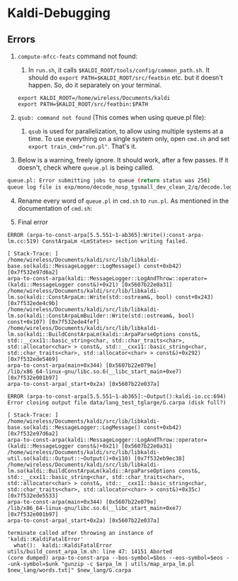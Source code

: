 # Kaldi-Debugging

## Errors

1. `compute-mfcc-feats` command not found: 
    1. In `run.sh`, it calls `$KALDI_ROOT/tools/config/common_path.sh`. It should do `export PATH=$KALDI_ROOT/src/featbin` etc. but it doesn't happen. So, do it separately on your terminal.

	```shell
	export KALDI_ROOT=/home/wireless/Documents/kaldi
	export PATH=$KALDI_ROOT/src/featbin:$PATH
	```
2. `qsub: command not found` (This comes when using queue.pl file):
    1. `qsub` is used for parallelization, to allow using multiple systems at a time. To use everything on a single system only, open `cmd.sh` and set `export train_cmd="run.pl"`. That's it.
3. Below is a warning, freely ignore. It should work, after a few passes. If it doesn't, check where `queue.pl` is being called.
  ```sh
  queue.pl: Error submitting jobs to queue (return status was 256)
queue log file is exp/mono/decode_nosp_tgsmall_dev_clean_2/q/decode.log, command was qsub -v PATH -cwd -S /bin/bash -j y -l arch=*64* -o exp/mono/decode_nosp_tgsmall_dev_clean_2/q/decode.log   -l mem_free=4G,ram_free=4G  -t 1:10 /home/wireless/Documents/kaldi/egs/mini_librispeech/s5/exp/mono/decode_nosp_tgsmall_dev_clean_2/q/decode.sh >>exp/mono/decode_nosp_tgsmall_dev_clean_2/q/decode.log 2>&1
  ```
4. Rename every word of `queue.pl` in `cmd.sh` to `run.pl`. As mentioned in the documentation of `cmd.sh`:

5. Final error
```
ERROR (arpa-to-const-arpa[5.5.551~1-ab365]:Write():const-arpa-lm.cc:519) ConstArpaLm <LmStates> section writing failed.

[ Stack-Trace: ]
/home/wireless/Documents/kaldi/src/lib/libkaldi-base.so(kaldi::MessageLogger::LogMessage() const+0xb42) [0x7f532e97d6a2]
arpa-to-const-arpa(kaldi::MessageLogger::LogAndThrow::operator=(kaldi::MessageLogger const&)+0x21) [0x5607b22e0a31]
/home/wireless/Documents/kaldi/src/lib/libkaldi-lm.so(kaldi::ConstArpaLm::Write(std::ostream&, bool) const+0x243) [0x7f532ede4c9b]
/home/wireless/Documents/kaldi/src/lib/libkaldi-lm.so(kaldi::ConstArpaLmBuilder::Write(std::ostream&, bool) const+0x107) [0x7f532ede4fef]
/home/wireless/Documents/kaldi/src/lib/libkaldi-lm.so(kaldi::BuildConstArpaLm(kaldi::ArpaParseOptions const&, std::__cxx11::basic_string<char, std::char_traits<char>, std::allocator<char> > const&, std::__cxx11::basic_string<char, std::char_traits<char>, std::allocator<char> > const&)+0x292) [0x7f532ede5469]
arpa-to-const-arpa(main+0x344) [0x5607b22e079e]
/lib/x86_64-linux-gnu/libc.so.6(__libc_start_main+0xe7) [0x7f532e001b97]
arpa-to-const-arpa(_start+0x2a) [0x5607b22e037a]

ERROR (arpa-to-const-arpa[5.5.551~1-ab365]:~Output():kaldi-io.cc:694) Error closing output file data/lang_test_tglarge/G.carpa (disk full?)

[ Stack-Trace: ]
/home/wireless/Documents/kaldi/src/lib/libkaldi-base.so(kaldi::MessageLogger::LogMessage() const+0xb42) [0x7f532e97d6a2]
arpa-to-const-arpa(kaldi::MessageLogger::LogAndThrow::operator=(kaldi::MessageLogger const&)+0x21) [0x5607b22e0a31]
/home/wireless/Documents/kaldi/src/lib/libkaldi-util.so(kaldi::Output::~Output()+0x110) [0x7f532eb9ec38]
/home/wireless/Documents/kaldi/src/lib/libkaldi-lm.so(kaldi::BuildConstArpaLm(kaldi::ArpaParseOptions const&, std::__cxx11::basic_string<char, std::char_traits<char>, std::allocator<char> > const&, std::__cxx11::basic_string<char, std::char_traits<char>, std::allocator<char> > const&)+0x35c) [0x7f532ede5533]
arpa-to-const-arpa(main+0x344) [0x5607b22e079e]
/lib/x86_64-linux-gnu/libc.so.6(__libc_start_main+0xe7) [0x7f532e001b97]
arpa-to-const-arpa(_start+0x2a) [0x5607b22e037a]

terminate called after throwing an instance of 'kaldi::KaldiFatalError'
  what():  kaldi::KaldiFatalError
utils/build_const_arpa_lm.sh: line 47: 14151 Aborted                 (core dumped) arpa-to-const-arpa --bos-symbol=$bos --eos-symbol=$eos --unk-symbol=$unk "gunzip -c $arpa_lm | utils/map_arpa_lm.pl $new_lang/words.txt|" $new_lang/G.carpa
```
